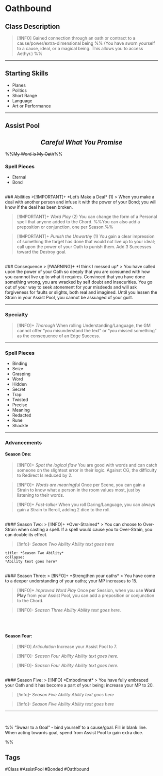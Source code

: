 # Oathbound

## Class Description
> [!INFO]
> Gained connection through an oath or contract to a cause/power/extra-dimensional being
%% (You have sworn yourself to a cause, ideal, or a magical being. This allows you to access Aethyr.) %%


***

## Starting Skills
- Planes
- Politics
- Short Range
- Language
- Art or Performance

***
## Assist Pool 
<h2><i><center>Careful What You Promise</i></h2></center>

%%~~My Word is My Oath~~%%
<br>

### Spell Pieces
- Eternal
-  Bond
<br>
### Abilities
>[!IMPORTANT]+ *Let’s Make a Deal* (1) 
> When you make a deal with another person and infuse it with the power of your Bond; you will know if the deal has been broken. 

>[!IMPORTANT]+ *Word Play* (2) 
> You can change the form of a Personal spell that anyone added to the Chord. %%You can also add a preposition or conjunction, one per Season.%%

 >[!IMPORTANT]+ *Punish the Unworthy* (1) 
 >You gain a clear impression of something the target has done that would not live up to your ideal; call upon the power of your Oath to punish them. Add 3 Successes toward the Destroy goal.
<br>
### Consequence
> [!WARNING]+  *I think I messed up*
> You have called upon the power of your Oath so deeply that you are consumed with how you cannnot live up to what it requires. Convinced that you have done something wrong, you are wracked by self doubt and insecurities. You go out of your way to seek atonement for your misdeeds and will ask forgiveness for faults or slights, both real and imagined. Until you lessen the Strain in your Assist Pool, you cannot be assuaged of your guilt.

***
### Specialty
> [!INFO]+ *Thorough* 
> When rolling Understanding/Language, the GM cannot offer “you misunderstand the text” or “you missed something” as the consequence of an Edge Success.

***
### Spell Pieces
- Binding
- Seize
- Grasping
- Word
- Hidden
- Secret
- Trap
- Twisted
- Precise
- Meaning
- Redacted
- Rune 
- Shackle

---
### Advancements

#### Season One:
> [!INFO]+ *Spot the logical flaw* 
> You are good with words and can catch someone on the slightest error in their logic. Against CG, the difficulty to Redirect Is reduced by 2. 

> [!INFO]+ *Words are meaningful* 
> Once per Scene, you can gain a Strain to know what a person in the room values most, just by listening to their words.

> [!INFO]+ *Fast-talker* 
> When you roll Daring/Language, you can always gain a Strain to Reroll, adding 2 dice to the roll.
<br>
#### Season Two:
> [!INFO]+ *Over-Strained* 
> You can choose to Over-Strain when casting a spell. If a spell would cause you to Over-Strain, you can double its effect.

 > [!info]- *Season Two Ability*
> *Ability text goes here*

```ad-info
title: *Season Two Ability*
collapse:
*Ability text goes here*
```
<br>
#### Season Three:
> [!INFO]+ *Strengthen your oaths* 
> You have come to a deeper understanding of your oaths; your MP increases to 15.

> [!INFO]+ *Improved Word Play* 
> Once per Session, when you use **Word Play** from your Assist Pool, you can add a preposition or conjunction to the Chord.

> [!INFO]- *Season Three Ability* 
> *Ability text goes here.*

<br><br>
#### Season Four:
> [!INFO] *Articulation* 
> Increase your Assist Pool to 7.

> [!INFO]- *Season Four Ability* 
> *Ability text goes here.*

> [!INFO]- *Season Four Ability* 
> *Ability text goes here.*


<br>
#### Season Five:
> [!INFO] *Embodiment* 
> You have fully embraced your Oath and it has become a part of your being; increase your MP to 20.

> [!info]- *Season Five Ability*
> *Ability text goes here*

> [!info]- *Season Five Ability*
> *Ability text goes here*

--- 
<br>

%%
”Swear to a Goal” - bind yourself to a cause/goal. Fill in blank line. When acting towards goal, spend from Assist Pool to gain extra dice.

%%
<br>

## Tags
#Class #AssistPool #Bonded #Oathbound

